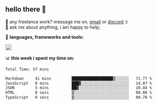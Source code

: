 ## hello there 👋

💼 any freelance work? message me on, [email](mailto:pierok420@gmail.com) or [discord](https://discord.com/users/577571414186393661/) :)\
💬 ask me about anything, i am happy to help;

🌸 **languages, frameworks and tools:**  

<img height="20" src="https://simpleskill.icons.workers.dev/svg/?i=javascript,typescript,node.js,html5,css3,react,next.js,kotlin,npm,docker,mysql,redis,mongodb">

📊 **this week i spent my time on:**
<!--START_SECTION:waka-->

```txt
Total Time: 57 mins

Markdown     41 mins         ██████████████████▒░░░░░░   72.77 %
JavaScript   8 mins          ███▓░░░░░░░░░░░░░░░░░░░░░   14.87 %
JSON         5 mins          ██▓░░░░░░░░░░░░░░░░░░░░░░   10.44 %
HTML         0 secs          ▒░░░░░░░░░░░░░░░░░░░░░░░░   00.86 %
TypeScript   0 secs          ▒░░░░░░░░░░░░░░░░░░░░░░░░   00.78 %
```

<!--END_SECTION:waka-->
